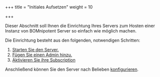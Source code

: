 +++
title = "Initiales Aufsetzen"
weight = 10

+++

Dieser Abschnitt soll Ihnen die Einrichtung Ihres Servers zum Hosten einer Instanz von BOMnipotent Server so einfach wie möglich machen.

Die Einrichtung besteht aus den folgenden, notwendigen Schritten:
1. [Starten Sie den Server.](/de/server/setup/starting)
1. [Fügen Sie einen Admin hinzu.](/de/server/setup/admin)
1. [Aktivieren Sie ihre Subscription](/de/server/setup/subscription)

Anschließend können Sie den Server nach Belieben [konfigurieren](/de/server/configuration).
